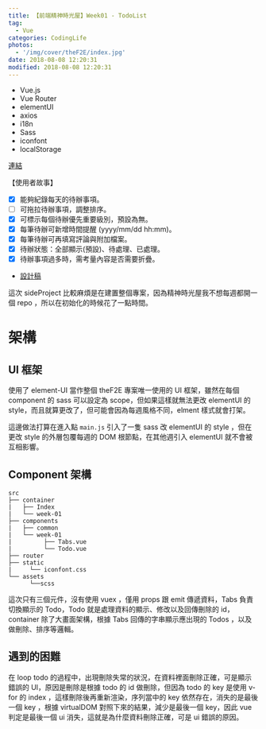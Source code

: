 ```yaml
---
title: 【前端精神時光屋】Week01 - TodoList
tag:
  - Vue
categories: CodingLife
photos:
  - '/img/cover/theF2E/index.jpg'
date: 2018-08-08 12:20:31
modified: 2018-08-08 12:20:31
---
```


- Vue.js
- Vue Router
- elementUI
- axios
- i18n
- Sass
- iconfont
- localStorage

<!--more-->

[連結](http://codingwife.com/TheF2E/#/week-01)

【使用者故事】

- [x] 能夠紀錄每天的待辦事項。
- [ ] 可拖拉待辦事項，調整排序。
- [x] 可標示每個待辦優先重要級別，預設為無。
- [x] 每筆待辦可新增時間提醒 (yyyy/mm/dd hh:mm)。
- [x] 每筆待辦可再填寫評論與附加檔案。
- [x] 待辦狀態：全部顯示(預設)、待處理、已處理。
- [x] 待辦事項過多時，需考量內容是否需要折疊。

- [設計稿](https://bit.ly/2HfaR2M)

這次 sideProject 比較麻煩是在建置整個專案，因為精神時光屋我不想每週都開一個 repo ，所以在初始化的時候花了一點時間。

# 架構

## UI 框架

使用了 element-UI 當作整個 theF2E 專案唯一使用的 UI 框架，雖然在每個 component 的 sass 可以設定為 scope，但如果這樣就無法更改 elementUI 的 style，而且就算更改了，但可能會因為每週風格不同，elment 樣式就會打架。

這邊做法打算在進入點 `main.js` 引入了一隻 sass 改 elementUI 的 style ，但在更改 style 的外層包覆每週的 DOM 根節點，在其他週引入 elementUI 就不會被互相影響。

## Component 架構

```
src
├── container
|   ├── Index
|   └── week-01
├── components
|   ├── common
|   └── week-01
|         ├── Tabs.vue
|         └── Todo.vue
├── router
├── static
|     └── iconfont.css
└── assets
      └──scss
```

這次只有三個元件，沒有使用 vuex ，僅用 props 跟 emit 傳遞資料，Tabs 負責切換顯示的 Todo，Todo 就是處理資料的顯示、修改以及回傳刪除的 id， container 除了大畫面架構，根據 Tabs 回傳的字串顯示應出現的 Todos ，以及做刪除、排序等邏輯。

## 遇到的困難

在 loop todo 的過程中，出現刪除失常的狀況，在資料裡面刪除正確，可是顯示錯誤的 UI，原因是刪除是根據 todo 的 id 做刪除，但因為 todo 的 key 是使用 v-for 的 index ，這樣刪除後再重新渲染，序列當中的 key 依然存在，消失的是最後一個 key ，根據 virtualDOM 對照下來的結果，減少是最後一個 key，因此 vue 判定是最後一個 ui 消失，這就是為什麼資料刪除正確，可是 ui 錯誤的原因。
